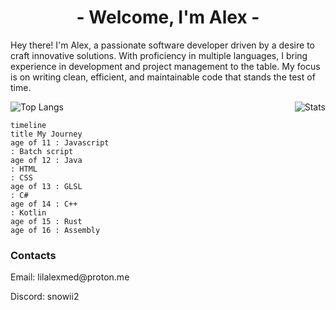 <h1 align="center">- Welcome, I'm Alex -</h1>

Hey there! I'm Alex, a passionate software developer driven by a desire to craft innovative solutions. With proficiency in multiple languages, I bring experience in development and project management to the table. My focus is on writing clean, efficient, and maintainable code that stands the test of time.

<div style="display: flex; justify-content: space-between;">
  <img alt="Top Langs" src="https://github-readme-stats.vercel.app/api/top-langs/?username=Snowiiii&layout=compact&langs_count=10&show_icons=true&hide_border=true&theme=radical"/>
  <img alt="Stats" src="https://github-readme-stats.vercel.app/api?username=Snowiiii&show_icons=true&hide_border=true&theme=radical"/>
</div>

```mermaid
timeline
title My Journey
age of 11 : Javascript
: Batch script
age of 12 : Java
: HTML
: CSS
age of 13 : GLSL
: C#
age of 14 : C++
: Kotlin
age of 15 : Rust
age of 16 : Assembly
```

<h3 align="left">Contacts</h3>

<p>Email: lilalexmed@proton.me</p>
<p>Discord: snowii2</p>
